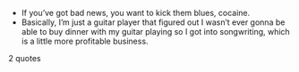  - If you’ve got bad news, you want to kick them blues, cocaine.
 - Basically, I’m just a guitar player that figured out I wasn’t ever gonna be able to buy dinner with my guitar playing so I got into songwriting, which is a little more profitable business.

2 quotes